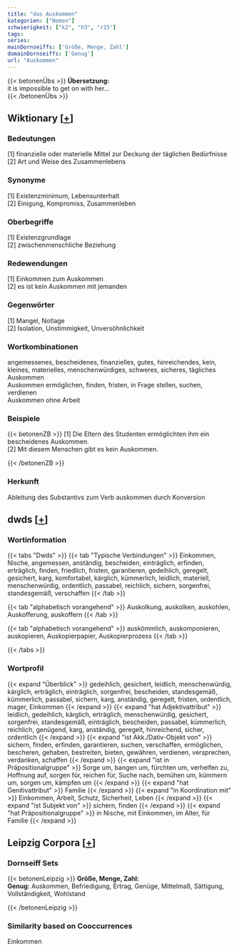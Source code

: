 ```yaml
---
title: "das Auskommen"
kategorien: ["Nomen"]
schwierigkeit: ["k2", "h3", "r15"]
tags:
series:
mainDornseiffs: ['Größe, Menge, Zahl']
domainDornseiffs: ['Genug']
url: "Auskommen"
---
```


{{< betonenÜbs >}}
**Übersetzung:**  
it is impossible to get on with her...  
{{< /betonenÜbs >}}

## Wiktionary [[+](https://de.wiktionary.org/wiki/Auskommen)]

### Bedeutungen
[1] finanzielle oder materielle Mittel zur Deckung der täglichen Bedürfnisse  
[2] Art und Weise des Zusammenlebens  

### Synonyme
[1] Existenzminimum, Lebensunterhalt  
[2] Einigung, Kompromiss, Zusammenleben  

### Oberbegriffe
[1] Existenzgrundlage  
[2] zwischenmenschliche Beziehung  

### Redewendungen
[1] Einkommen zum Auskommen  
[2] es ist kein Auskommen mit jemanden  

### Gegenwörter
[1] Mangel, Notlage  
[2] Isolation, Unstimmigkeit, Unversöhnlichkeit  

### Wortkombinationen
angemessenes, bescheidenes, finanzielles, gutes, hinreichendes, kein, kleines, materielles, menschenwürdiges, schweres, sicheres, tägliches Auskommen  
Auskommen ermöglichen, finden, fristen, in Frage stellen, suchen, verdienen  
Auskommen ohne Arbeit  

### Beispiele
{{< betonenZB >}}
[1] Die Eltern des Studenten ermöglichten ihm ein bescheidenes Auskommen.  
[2] Mit diesem Menschen gibt es kein Auskommen.  

{{< /betonenZB >}}
### Herkunft
Ableitung des Substantivs zum Verb auskommen durch Konversion  



## dwds [[+](https://www.dwds.de/wb/Auskommen)]

### Wortinformation
{{< tabs "Dwds" >}}
{{< tab "Typische Verbindungen" >}}
Einkommen, Nische, angemessen, anständig, bescheiden, einträglich, erfinden, erträglich, finden, friedlich, fristen, garantieren, gedeihlich, geregelt, gesichert, karg, komfortabel, kärglich, kümmerlich, leidlich, materiell, menschenwürdig, ordentlich, passabel, reichlich, sichern, sorgenfrei, standesgemäß, verschaffen
{{< /tab >}}

{{< tab "alphabetisch vorangehend" >}}
Auskolkung, auskolken, auskohlen, Auskofferung, auskoffern
{{< /tab >}}

{{< tab "alphabetisch vorangehend" >}}
auskömmlich, auskomponieren, auskopieren, Auskopierpapier, Auskopierprozess
{{< /tab >}}

{{< /tabs >}}

### Wortprofil
{{< expand "Überblick" >}} gedeihlich, gesichert, leidlich, menschenwürdig, kärglich, erträglich, einträglich, sorgenfrei, bescheiden, standesgemäß, kümmerlich, passabel, sichern, karg, anständig, geregelt, fristen, ordentlich, mager, Einkommen {{< /expand >}}
{{< expand "hat Adjektivattribut" >}} leidlich, gedeihlich, kärglich, erträglich, menschenwürdig, gesichert, sorgenfrei, standesgemäß, einträglich, bescheiden, passabel, kümmerlich, reichlich, genügend, karg, anständig, geregelt, hinreichend, sicher, ordentlich {{< /expand >}}
{{< expand "ist Akk./Dativ-Objekt von" >}} sichern, finden, erfinden, garantieren, suchen, verschaffen, ermöglichen, bescheren, gehaben, bestreiten, bieten, gewähren, verdienen, versprechen, verdanken, schaffen {{< /expand >}}
{{< expand "ist in Präpositionalgruppe" >}} Sorge um, bangen um, fürchten um, verhelfen zu, Hoffnung auf, sorgen für, reichen für, Suche nach, bemühen um, kümmern um, sorgen um, kämpfen um {{< /expand >}}
{{< expand "hat Genitivattribut" >}} Familie {{< /expand >}}
{{< expand "in Koordination mit" >}} Einkommen, Arbeit, Schutz, Sicherheit, Leben {{< /expand >}}
{{< expand "ist Subjekt von" >}} sichern, finden {{< /expand >}}
{{< expand "hat Präpositionalgruppe" >}} in Nische, mit Einkommen, im Alter, für Familie {{< /expand >}}

## Leipzig Corpora [[+](https://corpora.uni-leipzig.de/en/res?word=Auskommen&corpusId=deu_newscrawl-public_2018)]

### Dornseiff Sets
{{< betonenLeipzig >}}
**Größe, Menge, Zahl:**  
**Genug:** Auskommen, Befriedigung, Ertrag, Genüge, Mittelmaß, Sättigung, Vollständigkeit, Wohlstand  

{{< /betonenLeipzig >}}

### Similarity based on Cooccurrences
Einkommen

